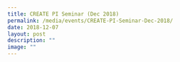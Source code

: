 ```yaml
---
title: CREATE PI Seminar (Dec 2018)
permalink: /media/events/CREATE-PI-Seminar-Dec-2018/
date: 2018-12-07
layout: post
description: ""
image: ""
---
```

